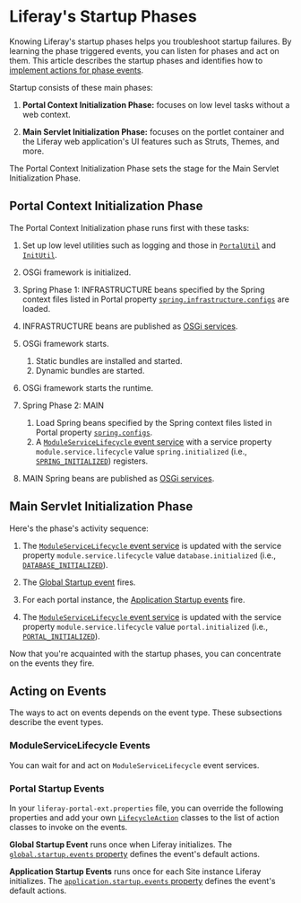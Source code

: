 # Liferay's Startup Phases

Knowing Liferay's startup phases helps you troubleshoot startup failures. By learning the phase triggered events, you can listen for phases and act on them. This article describes the startup phases and identifies how to [implement actions for phase events](#acting-on-events).

Startup consists of these main phases:

1. **Portal Context Initialization Phase:** focuses on low level tasks without a web context.

1. **Main Servlet Initialization Phase:** focuses on the portlet container and the Liferay web application's UI features such as Struts, Themes, and more.

The Portal Context Initialization Phase sets the stage for the Main Servlet Initialization Phase.

## Portal Context Initialization Phase

The Portal Context Initialization phase runs first with these tasks:

1. Set up low level utilities such as logging and those in [`PortalUtil`](https://docs.liferay.com/dxp/portal/7.3-latest/javadocs/portal-kernel/com/liferay/portal/kernel/util/PortalUtil.html) and [`InitUtil`](https://docs.liferay.com/dxp/portal/7.3-latest/javadocs/portal-impl/com/liferay/portal/util/InitUtil.html).

1. OSGi framework is initialized.

1. Spring Phase 1: INFRASTRUCTURE beans specified by the Spring context files listed in Portal property [`spring.infrastructure.configs`](https://docs.liferay.com/dxp/portal/7.3-latest/propertiesdoc/portal.properties.html#Spring) are loaded.

1. INFRASTRUCTURE beans are published as [OSGi services](../fundamentals/apis-as-osgi-services.md).

1. OSGi framework starts.

    1. Static bundles are installed and started.
    1. Dynamic bundles are started.

1. OSGi framework starts the runtime.

1. Spring Phase 2: MAIN

    1. Load Spring beans specified by the Spring context files listed in Portal property [`spring.configs`](https://docs.liferay.com/dxp/portal/7.3-latest/propertiesdoc/portal.properties.html#Spring).
    1. A [`ModuleServiceLifecycle` event service](#moduleservicelifecycle-events) with a service property `module.service.lifecycle` value `spring.initialized` (i.e., [`SPRING_INITIALIZED`](https://docs.liferay.com/dxp/portal/7.3-latest/javadocs/portal-kernel/constant-values.html#com.liferay.portal.kernel.module.framework.ModuleServiceLifecycle.SPRING_INITIALIZED)) registers.

1. MAIN Spring beans are published as [OSGi services](../fundamentals/apis-as-osgi-services.md).

## Main Servlet Initialization Phase

Here's the phase's activity sequence:

1. The [`ModuleServiceLifecycle` event service](#moduleservicelifecycle-events) is updated with the service property `module.service.lifecycle` value `database.initialized` (i.e., [`DATABASE_INITIALIZED`](https://docs.liferay.com/dxp/portal/7.3-latest/javadocs/portal-kernel/constant-values.html#com.liferay.portal.kernel.module.framework.ModuleServiceLifecycle.DATABASE_INITIALIZED)).

1. The [Global Startup event](#portal-startup-events) fires.

1. For each portal instance, the [Application Startup events](#portal-startup-events) fire.

1. The [`ModuleServiceLifecycle` event service](#moduleservicelifecycle-events) is updated with the service property `module.service.lifecycle` value `portal.initialized` (i.e., [`PORTAL_INITIALIZED`](https://docs.liferay.com/dxp/portal/7.3-latest/javadocs/portal-kernel/constant-values.html#com.liferay.portal.kernel.module.framework.ModuleServiceLifecycle.PORTAL_INITIALIZED)).

Now that you're acquainted with the startup phases, you can concentrate on the events they fire.

## Acting on Events

The ways to act on events depends on the event type. These subsections describe the event types.

### ModuleServiceLifecycle Events

You can wait for and act on `ModuleServiceLifecycle` event services.<!--TODO link to this tutorial when it's available. jhinkey-->

### Portal Startup Events

In your `liferay-portal-ext.properties` file, you can override the following properties and add your own [`LifecycleAction`](https://docs.liferay.com/dxp/portal/7.3-latest/javadocs/portal-kernel/com/liferay/portal/kernel/events/LifecycleAction.html) classes to the list of action classes to invoke on the events.

**Global Startup Event** runs once when Liferay initializes. The [`global.startup.events` property](https://docs.liferay.com/dxp/portal/7.3-latest/propertiesdoc/portal.properties.html#Startup%20Events) defines the event's default actions.

**Application Startup Events** runs once for each Site instance Liferay initializes. The [`application.startup.events` property](https://docs.liferay.com/dxp/portal/7.3-latest/propertiesdoc/portal.properties.html#Startup%20Events) defines the event's default actions.